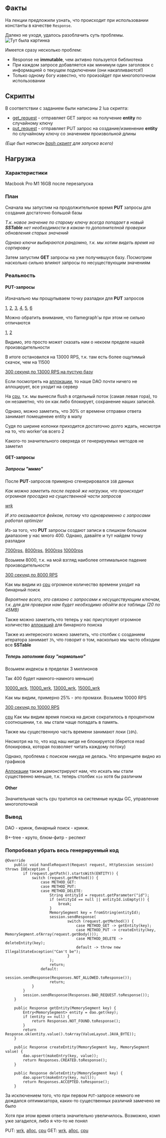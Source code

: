 ## Факты

На лекции предложили узнать, что происходит при использовании константы в качестве `Response`.

Далеко не уходя, удалось разоблачить суть проблемы.
![Тут была картинка](imgs/response_problem.png)

Имеется сразу несколько проблем:
* Response не **immutable**, чем активно пользуется библиотека
* При каждом запросе добавляется как минимум один заголовок с информацией о текущем подключении (они накапливаются!)
* Только одному богу известно, что произойдет при многопоточном использовании

## Скрипты
В соответствии с заданием были написаны 2 lua скрипта:
* [get_request](scripts/lua/get_request.lua) - отправляет GET запрос на получение **entity** по случайному ключу
* [put_request](scripts/lua/put_request.lua) - отправляет PUT запрос на создание/изменение **entity**
по случайному ключу со значением произвольной длины

*(Еще был написан [bash скрипт](scripts/sh/base.sh) для запуска всего)*

## Нагрузка
### Характеристики
Macbook Pro M1 16GB после перезапуска

### План
Сначала мы запустим на продолжительное время **PUT** запросы для создания достаточно большой базы

*Т.к. новое значение по старому ключу всегда попадает в новый **SSTable** нет необходимости
в каком-то дополнителной проверки обновления старых значений*

*Однако ключи выбираются рандомно, т.к. мы хотим видеть время на сортировку*

Затем запустим **GET** запросы на уже получившуся базу. Посмотрим насколько сильно
влияют запросы по несуществующим значениям

### Реальность
#### PUT-запросы
Изначально мы прощупываем точку разладки для **PUT** запросов

[1](html/put_lower_wrk.txt),
[2](html/put_upper_wrk.txt),
[3](html/put_middle_1.txt),
[4](html/put_middle_2.txt),
[5](html/put_middle_3.txt),
[6](html/put_middle_4.txt)

Можно обратить внимание, что flamegraph'ы при этом не сильно отличаются

[1](html/put_lower_cpu.html),
[2](html/put_upper_cpu.html)

Видимо, это просто может сказать нам о некоем пределе нашей производительности

В итоге остановился на 13000 RPS, т.к. там есть более ощутимый скачок, чем на 11500

[300 секунд по 13000 RPS на пустую базу](html/put_request_wrk.txt)

Если посмотреть на [аллокации](html/put_request_alloc.html),
то наше DAO почти ничего не аллоцирует, все уходит на сервер

На [cpu](html/put_request_cpu.html), т.к. мы вынесли flush в отдельный поток (самая левая гора),
то он незаметно, что он как либо блокирует, сохранение наших записей.

Однако, можно заметить, что 30% от времени отправки ответа занимает помещенеие entity в мапу

Судя по ширине колонки приходится достаточно долго ждать, несмотря на то,
что worker'ов всего 2

Какого-то значительного оверхеда от генерируемых методов не заметил

#### GET-запросы

##### Запросы "мимо"
После **PUT**-запросов примерно сгенерировался `1GB` данных

*Как можно заметить после первой же нагрузки, что происходит огромная просадка на существенной части запросов*

*[wrk](html/get_many_misses_wrk.txt)* 

*И это оказывается фейком, потому что одновременно с запросами работал optimizer*

Из-за того, что **PUT** запросы создают записи в слишком большом диапазоне у нас много 400.
Однако, давайте и тут найдем точку разладки

[7000rps](html/get_7000_wrk.txt),
[8000rps](html/get_8000_wrk.txt),
[9000rps](html/get_9000_wrk.txt)
[10000rps](html/get_10000_wrk.txt)

Возьмем 8000, т.к. на мой взгляд наиболее оптимальное падение производительности

[300 секунд по 8000 RPS](html/get_misses_request_wrk.txt)

Как мы видим из [cpu](html/get_misses_request_cpu.html) огромное количество времени уходит на бинарный поиск

*Вероятнее всего, это связано с запросами к несуществующим ключам,
т.к. для для проверки нам будет необходимо обойти все таблицы
*(20 по 45MB)**

Также можно заметить,что теперь у нас присутсвует огромное количество [аллокаций](html/get_misses_request_alloc.html)
для бинарного поиска

Также из интересного можно заметить, что столбик с созданием итератора занимает `3%`,
что говорит о том, насколько мы часто обходим все **SSTable**

##### Теперь заполним базу "нормально"
Возьмем индексы в пределах 3 миллионов

Так 400 будет намного-намного меньше)

[10000_wrk](html/get_n_10000_wrk.txt),
[11000_wrk](html/get_n_11000_wrk.txt),
[13000_wrk](html/get_n_13000_wrk.txt),
[15000_wrk](html/get_n_15000_wrk.txt)

Как мы видим, примерно 25% - это промахи. Возьмем 10000 RPS

[300 секунд по 10000 RPS](html/get_n_request_wrk.txt)

[cpu](html/get_n_request_cpu.html)
Как мы видим время поиска на диске сократилось в процентном соотношении, т.е. 
мы стали чаще попадать в память.

Также мы существенную часть времени занимают локи (`10%`).

Несмотря на то, что код наш нигде не блокируется (берется read блокировка, которая позволяет читать каждому потоку)

Однако, проблема с поиском никуда не делась. Что впринципе видно из графиков

[Аллокации](html/get_n_request_alloc.html) также демонстрируют нам, что искать мы стали существенно меньше, 
т.к. теперь столбик `nio` хотя бы различим 
#### Other

Значительная часть cpu тратится на системные нужды GC, управление многопоточкой


### Вывод
DAO - кринж, бинарный поиск - кринж.

B+-tree - круто, блюм-фитр - респект


### Попробовал убрать весь генерируемый код

```
@Override
    public void handleRequest(Request request, HttpSession session) throws IOException {
        if (request.getPath().startsWith(ENTITY)) {
            switch (request.getMethod()) {
                case METHOD_GET:
                case METHOD_PUT:
                case METHOD_DELETE:
                    String entityId = request.getParameter("id");
                    if (entityId == null || entityId.isEmpty()) {
                        break;
                    }
                    MemorySegment key = fromString(entityId);
                    session.sendResponse(
                            switch (request.getMethod()) {
                                case METHOD_GET -> getEntity(key);
                                case METHOD_PUT -> createEntity(key, MemorySegment.ofArray(request.getBody()));
                                case METHOD_DELETE -> deleteEntity(key);
                                default -> throw new IllegalStateException("Can't be");
                            }
                    );
                    return;
                default:
                    session.sendResponse(Responses.NOT_ALLOWED.toResponse());
                    return;
            }
        }
        session.sendResponse(Responses.BAD_REQUEST.toResponse());
    }

    public Response getEntity(MemorySegment key) {
        Entry<MemorySegment> entity = dao.get(key);
        if (entity == null) {
            return Responses.NOT_FOUND.toResponse();
        }
        return Response.ok(entity.value().toArray(ValueLayout.JAVA_BYTE));
    }

    public Response createEntity(MemorySegment key, MemorySegment value) {
        dao.upsert(makeEntry(key, value));
        return Responses.CREATED.toResponse();
    }

    public Response deleteEntity(MemorySegment key) {
        dao.upsert(makeEntry(key, null));
        return Responses.ACCEPTED.toResponse();
    }
```

За исключением того, что при первом `PUT`-запросе немного не дождался оптимизатора,
каких-то существенных различий замечено не было

Хотя при этом время ответа значительно увеличилось. Возможно, комп уже загадился, либо я что-то не понял

PUT: [wrk](html/put_without_gen_wrk.txt), [alloc](html/put_without_gen_alloc.html), [cpu](html/put_without_gen_cpu.html)
GET: [wrk](html/Fget_without_gen_wrk.txt), [alloc](html%2Fget_without_gen_alloc.html), [cpu](html%2Fget_without_gen_cpu.html)

